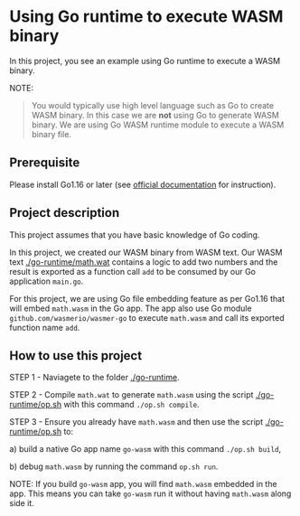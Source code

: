 # Using Go runtime to execute WASM binary

In this project, you see an example using Go runtime to execute a WASM binary.

NOTE:

> You would typically use high level language such as Go to create WASM binary. In this case we are **not** using Go to generate WASM binary. We are using Go WASM runtime module to execute a WASM binary file.

## Prerequisite

Please install Go1.16 or later (see [official documentation](https://golang.org/doc/install) for instruction).

## Project description

This project assumes that you have basic knowledge of Go coding.

In this project, we created our WASM binary from WASM text. Our WASM text [./go-runtime/math.wat](../go-runtime/math.wat) contains a logic to add two numbers and the result is exported as a function call `add` to be consumed by our Go application `main.go`.

For this project, we are using Go file embedding feature as per Go1.16 that will embed `math.wasm` in the Go app. The app also use Go module `github.com/wasmerio/wasmer-go` to execute `math.wasm` and call its exported function name `add`.

## How to use this project

STEP 1 - Naviagete to the folder [./go-runtime](../go-runtime).

STEP 2 - Compile `math.wat` to generate `math.wasm` using the script [./go-runtime/op.sh](../go-runtime/op.sh) with this command `./op.sh compile`.

STEP 3 - Ensure you already have `math.wasm` and then use the script [./go-runtime/op.sh](../go-runtime/op.sh) to:

a) build a native Go app name `go-wasm` with this command `./op.sh build`,

b) debug `math.wasm` by running the command `op.sh run`.

NOTE: If you build `go-wasm` app, you will find `math.wasm` embedded in the app. This means you can take `go-wasm` run it without having `math.wasm` along side it.
